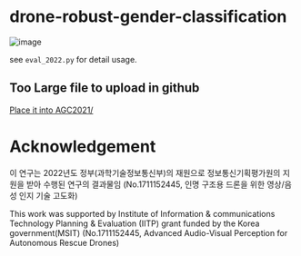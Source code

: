 # drone-robust-gender-classification

![image](https://user-images.githubusercontent.com/39723411/205220727-e9cca01c-b1f4-4afe-875c-a53c7790ca0e.png)


see ```eval_2022.py``` for detail usage. 

## Too Large file to upload in github
[Place it into AGC2021/](https://drive.google.com/file/d/1N2NAxBDdmVgf5J8tL_hMXRNuW1TKJUk4/view?usp=sharing)


# Acknowledgement
이 연구는 2022년도 정부(과학기술정보통신부)의 재원으로 정보통신기획평가원의 지원을 받아 수행된 연구의 결과물임 (No.1711152445, 인명 구조용 드론을 위한 영상/음성 인지 기술 고도화)

This work was supported by Institute of Information & communications Technology Planning & Evaluation (IITP) grant funded by the Korea government(MSIT) (No.1711152445, Advanced Audio-Visual Perception for Autonomous Rescue Drones)
